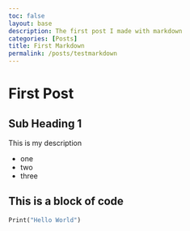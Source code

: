 ```yaml
---
toc: false
layout: base
description: The first post I made with markdown
categories: [Posts]
title: First Markdown
permalink: /posts/testmarkdown 
---
```

# First Post
## Sub Heading 1
This is my description
- one
- two
- three

## This is a block of code

```python
Print("Hello World")
```